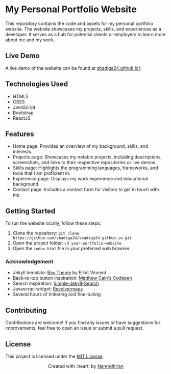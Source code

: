 # My Personal Portfolio Website

This repository contains the code and assets for my personal portfolio website. The website showcases my projects, skills, and experiences as a developer. It serves as a hub for potential clients or employers to learn more about me and my work.

## Live Demo

A live demo of the website can be found at [sbadiga24.github.io/](https://sbadiga24.github.io/).

## Technologies Used

- HTML5
- CSS3
- JavaScript
- Bootstrap 
- ReactJS

## Features

- Home page: Provides an overview of my background, skills, and interests.
- Projects page: Showcases my notable projects, including descriptions, screenshots, and links to their respective repositories or live demos.
- Skills page: Highlights the programming languages, frameworks, and tools that I am proficient in.
- Experience page: Displays my work experience and educational background.
- Contact page: Includes a contact form for visitors to get in touch with me.

## Getting Started

To run the website locally, follow these steps:

1. Clone the repository: `git clone https://github.com/sbadiga24/sbadiga24.github.io.git`
2. Open the project folder: `cd your-portfolio-website`
3. Open the `index.html` file in your preferred web browser.


### Acknowledgement
- Jekyll template: [Bay Theme](https://github.com/eliottvincent/bay) by Elliot Vincent
- Back-to-top button inspiration: [Matthew Cain's Codepen](https://codepen.io/matthewcain/pen/ZepbeR)
- Search inspiration: [Simple-Jekyll-Search](https://github.com/christian-fei/Simple-Jekyll-Search)
- Javascript widget: [Revolvermaps](https://www.revolvermaps.com/)
- Several hours of tinkering and fine-tuning




<!-- ## Screenshots

![Screenshot 1](/screenshots/screenshot1.png)
*Caption for screenshot 1.*

![Screenshot 2](/screenshots/screenshot2.png)
*Caption for screenshot 2.* -->

## Contributing

Contributions are welcome! If you find any issues or have suggestions for improvements, feel free to open an issue or submit a pull request.

## License

This project is licensed under the [MIT License](LICENSE).

<p align='center'>Created with :heart: by <a href="https://www.linkedin.com/in/narendhiran2000/">Narendhiran</a></p>